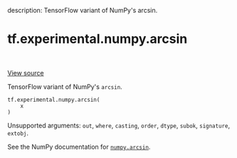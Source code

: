 description: TensorFlow variant of NumPy's arcsin.

<div itemscope itemtype="http://developers.google.com/ReferenceObject">
<meta itemprop="name" content="tf.experimental.numpy.arcsin" />
<meta itemprop="path" content="Stable" />
</div>

# tf.experimental.numpy.arcsin

<!-- Insert buttons and diff -->

<table class="tfo-notebook-buttons tfo-api nocontent" align="left">

</table>

<a target="_blank" class="external" href="/code/stable/tensorflow/python/ops/numpy_ops/np_math_ops.py">View source</a>



TensorFlow variant of NumPy's `arcsin`.

<pre class="devsite-click-to-copy prettyprint lang-py tfo-signature-link">
<code>tf.experimental.numpy.arcsin(
    x
)
</code></pre>



<!-- Placeholder for "Used in" -->

Unsupported arguments: `out`, `where`, `casting`, `order`, `dtype`, `subok`, `signature`, `extobj`.

See the NumPy documentation for [`numpy.arcsin`](https://numpy.org/doc/1.16/reference/generated/numpy.arcsin.html).